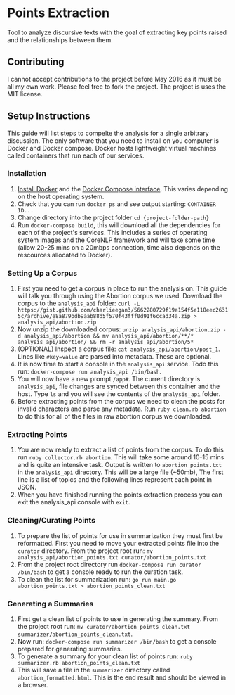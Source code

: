 # Points Extraction

Tool to analyze discursive texts with the goal of extracting key points raised and the relationships between them.

## Contributing

I cannot accept contributions to the project before May 2016 as it must be all my own work. Please feel free to fork the project. The project is uses the MIT license.

## Setup Instructions

This guide will list steps to compelte the analysis for a single arbitrary discussion. The only software that you need to install on you computer is Docker and Docker compose. Docker hosts lightweight virtual machines called containers that run each of our services.

### Installation
1. [Install Docker](https://docs.docker.com/engine/installation/) and the [Docker Compose interface](https://docs.docker.com/compose/install/). This varies depending on the host operating system.
2. Check that you can run `docker ps` and see output starting: `CONTAINER ID...`
3. Change directory into the project folder `cd {project-folder-path}`
4. Run `docker-compose build`, this will download all the dependencies for each of the project's services. This includes a series of operating system images and the CoreNLP framework and will take some time (allow 20-25 mins on a 20mbps connection, time also depends on the rescources allocated to Docker).

### Setting Up a Corpus
1. First you need to get a corpus in place to run the analysis on. This guide will talk you through using the Abortion corpus we used. Download the corpus to the `analysis_api` folder: `curl -L https://gist.github.com/charlieegan3/5662280729f19a154f5e118eec26315c/archive/e8a879bdb9aab88d5f570f43fff0d91f6ccad34a.zip > analysis_api/abortion.zip`
2. Now unzip the downloaded corpus: `unzip analysis_api/abortion.zip -d analysis_api/abortion && mv analysis_api/abortion/**/* analysis_api/abortion/ && rm -r analysis_api/abortion/5*`
3. (OPTIONAL) Inspect a corpus file: `cat analysis_api/abortion/post_1`. Lines like `#key=value` are parsed into metadata. These are optional.
4. It is now time to start a console in the `analysis_api` service. Todo this run: `docker-compose run analysis_api /bin/bash`.
5. You will now have a new prompt `/app#`. The current directory is `analysis_api`, file changes are synced between this container and the host. Type `ls` and you will see the contents of the `analysis_api` folder.
6. Before extracting points from the corpus we need to clean the posts for invalid characters and parse any metadata. Run `ruby clean.rb abortion` to do this for all of the files in raw abortion corpus we downloaded.

### Extracting Points
1. You are now ready to extract a list of points from the corpus. To do this run `ruby collector.rb abortion`. This will take some around 10-15 mins and is quite an intensive task. Output is written to `abortion_points.txt` in the `analysis_api` directory. This will be a large file (~50mb), The first line is a list of topics and the following lines represent each point in JSON.
2. When you have finished running the points extraction process you  can exit the analysis_api console with `exit`.

### Cleaning/Curating Points
1. To prepare the list of points for use in summarization they must first be reformatted. First you need to move your extracted points file into the `curator` directory. From the project root run: `mv analysis_api/abortion_points.txt curator/abortion_points.txt`
2. From the project root directory run `docker-compose run curator /bin/bash` to get a console ready to run the curation task.
3. To clean the list for summarization run: `go run main.go abortion_points.txt > abortion_points_clean.txt`

### Generating a Summaries
1. First get a clean list of points to use in generating the summary. From the project root run: `mv curator/abortion_points_clean.txt summarizer/abortion_points_clean.txt`.
2. Now run: `docker-compose run summarizer /bin/bash` to get a console prepared for generating summaries.
3. To generate a summary for your clean list of points run: `ruby summarizer.rb abortion_points_clean.txt`
4. This will save a file in the `summarizer` directory called `abortion_formatted.html`. This is the end result and should be viewed in a browser.
